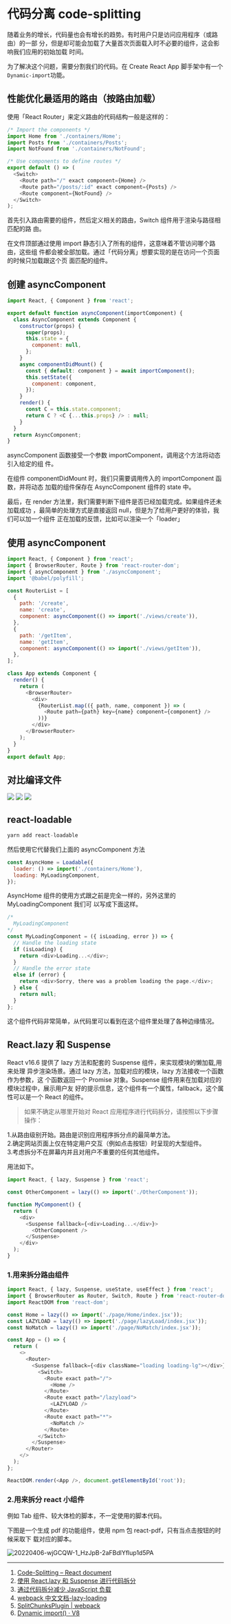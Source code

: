 # 代码分离 code-splitting

随着业务的增长，代码量也会有增长的趋势。有时用户只是访问应用程序（或路由）的一部
分，但是却可能会加载了大量首次页面载入时不必要的组件，这会影响我们应用的初始加载
时间。

为了解决这个问题，需要分割我们的代码。在 Create React App 脚手架中有一个
`Dynamic-import`功能。

## 性能优化最适用的路由（按路由加载）

使用「React Router」来定义路由的代码结构一般是这样的：

```javascript
/* Import the components */
import Home from './containers/Home';
import Posts from './containers/Posts';
import NotFound from './containers/NotFound';

/* Use components to define routes */
export default () => (
  <Switch>
    <Route path="/" exact component={Home} />
    <Route path="/posts/:id" exact component={Posts} />
    <Route component={NotFound} />
  </Switch>
);
```

首先引入路由需要的组件，然后定义相关的路由，Switch 组件用于渲染与路径相匹配的路
由。

在文件顶部通过使用 import 静态引入了所有的组件，这意味着不管访问哪个路由，这些组
件都会被全部加载。通过「代码分离」想要实现的是在访问一个页面的时候只加载跟这个页
面匹配的组件。

## 创建 asyncComponent

```javascript
import React, { Component } from 'react';

export default function asyncComponent(importComponent) {
  class AsyncComponent extends Component {
    constructor(props) {
      super(props);
      this.state = {
        component: null,
      };
    }
    async componentDidMount() {
      const { default: component } = await importComponent();
      this.setState({
        component: component,
      });
    }
    render() {
      const C = this.state.component;
      return C ? <C {...this.props} /> : null;
    }
  }
  return AsyncComponent;
}
```

asyncComponent 函数接受一个参数 importComponent，调用这个方法将动态引入给定的组
件。

在组件 componentDidMount 时，我们只需要调用传入的 importComponent 函数，并将动态
加载的组件保存在 AsyncComponent 组件的 state 中。

最后，在 render 方法里，我们需要判断下组件是否已经加载完成。如果组件还未加载成功
，最简单的处理方式是直接返回 null，但是为了给用户更好的体验，我们可以加一个组件
正在加载的反馈，比如可以渲染一个「loader」

## 使用 asyncComponent

```javascript
import React, { Component } from 'react';
import { BrowserRouter, Route } from 'react-router-dom';
import { asyncComponent } from './asyncComponent';
import '@babel/polyfill';

const RouterList = [
  {
    path: '/create',
    name: 'create',
    component: asyncComponent(() => import('./views/create')),
  },
  {
    path: '/getItem',
    name: 'getItem',
    component: asyncComponent(() => import('./views/getItem')),
  },
];

class App extends Component {
  render() {
    return (
      <BrowserRouter>
        <div>
          {RouterList.map(({ path, name, component }) => (
            <Route path={path} key={name} component={component} />
          ))}
        </div>
      </BrowserRouter>
    );
  }
}
export default App;
```

## 对比编译文件

<img src='https://loremxuetengfei.oss-cn-beijing.aliyuncs.com/code-splitting-1-1556194218.jpg'/>
<img src='https://loremxuetengfei.oss-cn-beijing.aliyuncs.com/code-splitting-2-1556194218.jpg'/>
<img src='https://loremxuetengfei.oss-cn-beijing.aliyuncs.com/lodar-1559496417.gif'/>

## react-loadable

```javascript
yarn add react-loadable
```

然后使用它代替我们上面的 asyncComponent 方法

```javascript
const AsyncHome = Loadable({
  loader: () => import('./containers/Home'),
  loading: MyLoadingComponent,
});
```

AsyncHome 组件的使用方式跟之前是完全一样的，另外这里的 MyLoadingComponent 我们可
以写成下面这样。

```javascript
/* 
  MyLoadingComponent
*/
const MyLoadingComponent = ({ isLoading, error }) => {
  // Handle the loading state
  if (isLoading) {
    return <div>Loading...</div>;
  }
  // Handle the error state
  else if (error) {
    return <div>Sorry, there was a problem loading the page.</div>;
  } else {
    return null;
  }
};
```

这个组件代码非常简单，从代码里可以看到在这个组件里处理了各种边缘情况。

## React.lazy 和 Suspense

React v16.6 提供了 lazy 方法和配套的 Suspense 组件，来实现模块的懒加载,用来处理
异步渲染场景。通过 lazy 方法，加载对应的模块，lazy 方法接收一个函数作为参数，这
个函数返回一个 Promise 对象。Suspense 组件用来在加载对应的模块过程中，展示用户友
好的提示信息，这个组件有一个属性，fallback，这个属性可以是一个 React 的组件。

> 如果不确定从哪里开始对 React 应用程序进行代码拆分，请按照以下步骤操作：

1.从路由级别开始。路由是识别应用程序拆分点的最简单方法。  
2.确定网站页面上仅在特定用户交互（例如点击按钮）时呈现的大型组件。  
3.考虑拆分不在屏幕内并且对用户不重要的任何其他组件。

用法如下。

```js
import React, { lazy, Suspense } from 'react';

const OtherComponent = lazy(() => import('./OtherComponent'));

function MyComponent() {
  return (
    <div>
      <Suspense fallback={<div>Loading...</div>}>
        <OtherComponent />
      </Suspense>
    </div>
  );
}
```

### 1.用来拆分路由组件

```js
import React, { lazy, Suspense, useState, useEffect } from 'react';
import { BrowserRouter as Router, Switch, Route } from 'react-router-dom';
import ReactDOM from 'react-dom';

const Home = lazy(() => import('./page/Home/index.jsx'));
const LAZYLOAD = lazy(() => import('./page/lazyLoad/index.jsx'));
const NoMatch = lazy(() => import('./page/NoMatch/index.jsx'));

const App = () => {
  return (
    <>
      <Router>
        <Suspense fallback={<div className="loading loading-lg"></div>}>
          <Switch>
            <Route exact path="/">
              <Home />
            </Route>
            <Route exact path="/lazyload">
              <LAZYLOAD />
            </Route>
            <Route exact path="*">
              <NoMatch />
            </Route>
          </Switch>
        </Suspense>
      </Router>
    </>
  );
};

ReactDOM.render(<App />, document.getElementById('root'));
```

### 2.用来拆分 react 小组件

例如 Tab 组件、较大体检的脚本，不一定使用的脚本代码。

下图是一个生成 pdf 的功能组件，使用 npm 包 react-pdf，只有当点击按钮的时候采取下
载对应的脚本。

![20220406-wjGCQW-1_HzJpB-2aFBdlYflup1d5PA](https://loremxuetengfei.oss-cn-beijing.aliyuncs.com/20220406-wjGCQW-1_HzJpB-2aFBdlYflup1d5PA.gif)

---

1. [Code-Splitting – React document](https://zh-hans.reactjs.org/docs/code-splitting.html#reactlazy)
2. [使用 React.lazy 和 Suspense 进行代码拆分](https://web.dev/code-splitting-suspense/)
3. [通过代码拆分减少 JavaScript 负载](https://web.dev/reduce-javascript-payloads-with-code-splitting/)
4. [webpack 中文文档-lazy-loading](https://webpack.docschina.org/guides/lazy-loading)
5. [SplitChunksPlugin | webpack](https://webpack.js.org/plugins/split-chunks-plugin/)
6. [Dynamic import() · V8](https://v8.dev/features/dynamic-import)

